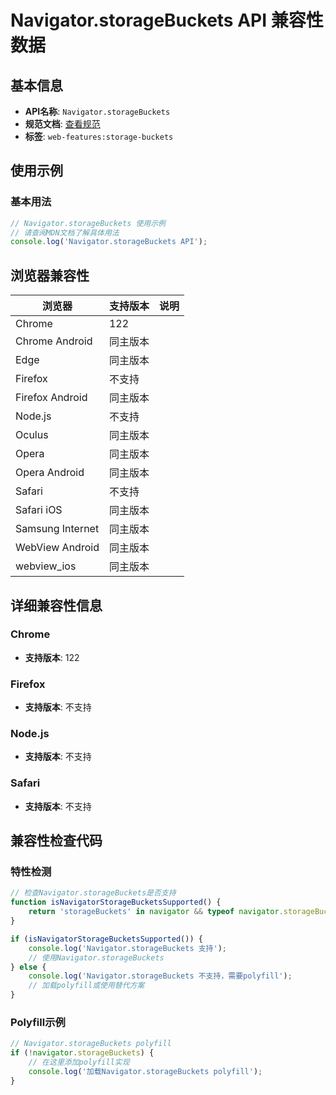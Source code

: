 # Navigator.storageBuckets API 兼容性数据

## 基本信息

- **API名称**: `Navigator.storageBuckets`
- **规范文档**: [查看规范](https://wicg.github.io/storage-buckets/#dom-navigatorstoragebuckets-storagebuckets)
- **标签**: `web-features:storage-buckets`

## 使用示例

### 基本用法

```javascript
// Navigator.storageBuckets 使用示例
// 请查阅MDN文档了解具体用法
console.log('Navigator.storageBuckets API');
```

## 浏览器兼容性

| 浏览器 | 支持版本 | 说明 |
|--------|----------|------|
| Chrome | 122 |  |
| Chrome Android | 同主版本 |  |
| Edge | 同主版本 |  |
| Firefox | 不支持 |  |
| Firefox Android | 同主版本 |  |
| Node.js | 不支持 |  |
| Oculus | 同主版本 |  |
| Opera | 同主版本 |  |
| Opera Android | 同主版本 |  |
| Safari | 不支持 |  |
| Safari iOS | 同主版本 |  |
| Samsung Internet | 同主版本 |  |
| WebView Android | 同主版本 |  |
| webview_ios | 同主版本 |  |

## 详细兼容性信息

### Chrome

- **支持版本**: 122

### Firefox

- **支持版本**: 不支持

### Node.js

- **支持版本**: 不支持

### Safari

- **支持版本**: 不支持

## 兼容性检查代码

### 特性检测

```javascript
// 检查Navigator.storageBuckets是否支持
function isNavigatorStorageBucketsSupported() {
    return 'storageBuckets' in navigator && typeof navigator.storageBuckets === 'function';
}

if (isNavigatorStorageBucketsSupported()) {
    console.log('Navigator.storageBuckets 支持');
    // 使用Navigator.storageBuckets
} else {
    console.log('Navigator.storageBuckets 不支持，需要polyfill');
    // 加载polyfill或使用替代方案
}
```

### Polyfill示例

```javascript
// Navigator.storageBuckets polyfill
if (!navigator.storageBuckets) {
    // 在这里添加polyfill实现
    console.log('加载Navigator.storageBuckets polyfill');
}
```

